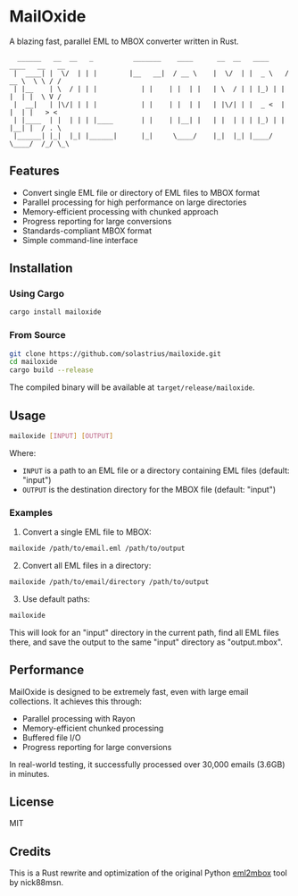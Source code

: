 # MailOxide

A blazing fast, parallel EML to MBOX converter written in Rust.

```
  ______   __  __   _          _______    ____      __  __   ____     ____   __   __
 |  ____| |  \/  | | |        |__   __|  / __ \    |  \/  | |  _ \   / __ \  \ \ / /
 | |__    | \  / | | |           | |    | |  | |   | \  / | | |_) | | |  | |  \ V / 
 |  __|   | |\/| | | |           | |    | |  | |   | |\/| | |  _ <  | |  | |   > <  
 | |____  | |  | | | |____       | |    | |__| |   | |  | | | |_) | | |__| |  / . \ 
 |______| |_|  |_| |______|      |_|     \____/    |_|  |_| |____/   \____/  /_/ \_\
```

## Features

- Convert single EML file or directory of EML files to MBOX format
- Parallel processing for high performance on large directories
- Memory-efficient processing with chunked approach
- Progress reporting for large conversions
- Standards-compliant MBOX format
- Simple command-line interface

## Installation

### Using Cargo

```bash
cargo install mailoxide
```

### From Source

```bash
git clone https://github.com/solastrius/mailoxide.git
cd mailoxide
cargo build --release
```

The compiled binary will be available at `target/release/mailoxide`.

## Usage

```bash
mailoxide [INPUT] [OUTPUT]
```

Where:

- `INPUT` is a path to an EML file or a directory containing EML files (default: "input")
- `OUTPUT` is the destination directory for the MBOX file (default: "input")

### Examples

1. Convert a single EML file to MBOX:

```bash
mailoxide /path/to/email.eml /path/to/output
```

2. Convert all EML files in a directory:

```bash
mailoxide /path/to/email/directory /path/to/output
```

3. Use default paths:

```bash
mailoxide
```
This will look for an "input" directory in the current path, find all EML files there, and save the output to the same "input" directory as "output.mbox".

## Performance

MailOxide is designed to be extremely fast, even with large email collections. It achieves this through:

- Parallel processing with Rayon
- Memory-efficient chunked processing
- Buffered file I/O
- Progress reporting for large conversions

In real-world testing, it successfully processed over 30,000 emails (3.6GB) in minutes.

## License

MIT

## Credits

This is a Rust rewrite and optimization of the original Python [eml2mbox](https://github.com/nick88msn/eml2mbox) tool by nick88msn.